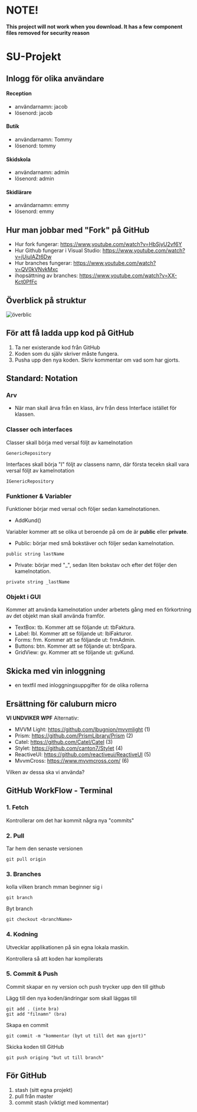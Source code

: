 # NOTE! 
**This project will not work when you download. It has a few component files removed for security reason**

# SU-Projekt

## Inlogg för olika användare
#### Reception
- användarnamn: jacob
- lösenord: jacob

#### Butik
- användarnamn: Tommy
- lösenord: tommy

#### Skidskola
- användarnamn: admin
- lösenord: admin

#### Skidlärare
- användarnamn: emmy
- lösenord: emmy

## Hur man jobbar med "Fork" på GitHub
- Hur fork fungerar: https://www.youtube.com/watch?v=HbSjyU2vf6Y
- Hur Github fungerar i Visual Studio: https://www.youtube.com/watch?v=jUiuIAZt6Dw
- Hur branches fungerar: https://www.youtube.com/watch?v=QV0kVNvkMxc
- ihopsättning av branches: https://www.youtube.com/watch?v=XX-Kct0PfFc

## Överblick på struktur
![överblic](Doc/Överblick.png)

## För att få ladda upp kod på GitHub
1. Ta ner existerande kod från GitHub
2. Koden som du själv skriver måste fungera.
3. Pusha upp den nya koden. Skriv kommentar om vad som har gjorts.

## Standard: Notation
### Arv
- När man skall ärva från en klass, ärv från dess Interface istället för klassen.

### Classer och interfaces
Classer skall börja med versal följt av kamelnotation
```
GenericRepository
```

Interfaces skall börja "I" följt av classens namn, där första tecekn skall vara versal följt av kamelnotation
```
IGenericRepository
```

### Funktioner & Variabler
Funktioner börjar med versal och följer sedan kamelnotationen. 
- AddKund()

Variabler kommer att se olika ut beroende på om de är **public** eller **private**.
- Public: börjar med små bokstäver och följer sedan kamelnotation. 
```
public string lastName
```

- Private: börjar med "_", sedan liten bokstav och efter det följer den kamelnotation. 
```
private string _lastName
```

### Objekt i GUI
Kommer att använda kamelnotation under arbetets gång med en förkortning av det objekt man skall använda framför.
- TextBox: tb. Kommer att se följande ut: tbFaktura.
- Label: lbl. Kommer att se följande ut: lblFakturor.
- Forms: frm. Kommer att se följande ut: frmAdmin.
- Buttons: btn. Kommer att se följande ut: btnSpara.
- GridView: gv. Kommer att se följande ut: gvKund.

## Skicka med vin inloggning
- en textfil med inloggningsuppgifter för de olika rollerna

## Ersättning för caluburn micro
**VI UNDVIKER WPF**
Alternativ:
- MVVM Light: https://github.com/lbugnion/mvvmlight (1)
- Prism: https://github.com/PrismLibrary/Prism (2)
- Catel: https://github.com/Catel/Catel (3)
- Stylet: https://github.com/canton7/Stylet (4)
- ReactiveUI: https://github.com/reactiveui/ReactiveUI (5)
- MvvmCross: https://www.mvvmcross.com/ (6)

Vilken av dessa ska vi använda?

## GitHub WorkFlow - Terminal
### 1. Fetch
Kontrollerar om det har kommit några nya "commits"

### 2. Pull 
Tar hem den senaste versionen

```
git pull origin
```
### 3. Branches
kolla vilken branch mman beginner sig i 

```
git branch
```

Byt branch

```
git checkout <branchName>
```

### 4. Kodning
Utvecklar applikationen på sin egna lokala maskin.

Kontrollera så att koden har kompilerats

### 5. Commit & Push
Commit skapar en ny version och push trycker upp den till github

Lägg till den nya koden/ändringar som skall läggas till
```
git add . (inte bra)
git add "filnamn" (bra)
```

Skapa en commit
```
git commit -m "kommentar (byt ut till det man gjort)"
```

Skicka koden till GitHub
```
git push origing "but ut till branch"
```

## För GitHub
1. stash (sitt egna projekt)
2. pull från master
3. commit stash (viktigt med kommentar)
